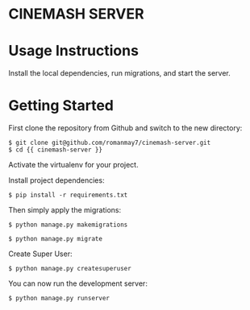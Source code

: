 

# CINEMASH SERVER


# Usage Instructions


Install the local dependencies, run migrations, and start the server.


# Getting Started

First clone the repository from Github and switch to the new directory:

    $ git clone git@github.com/romanmay7/cinemash-server.git
    $ cd {{ cinemash-server }}
    
Activate the virtualenv for your project.
    
Install project dependencies:

    $ pip install -r requirements.txt
    
    
Then simply apply the migrations:

    $ python manage.py makemigrations
    	
    $ python manage.py migrate
	
Create Super User:

    $ python manage.py createsuperuser 

You can now run the development server:

    $ python manage.py runserver
